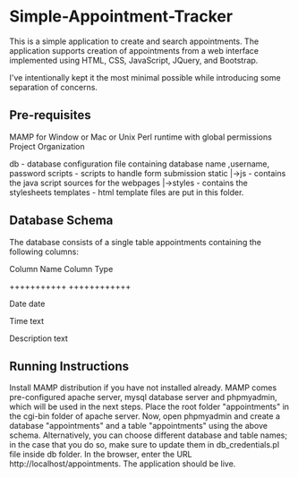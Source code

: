 # Simple-Appointment-Tracker

This is a simple application to create and search appointments. The application supports creation of appointments from a web interface implemented using HTML, CSS, JavaScript, JQuery, and Bootstrap.

I've intentionally kept it the most minimal possible while introducing some separation of concerns.

## Pre-requisites

MAMP for Window or Mac or Unix
Perl runtime with global permissions
Project Organization

db - database configuration file containing database name ,username, password scripts - scripts to handle form submission static |->js - contains the java script sources for the webpages |->styles - contains the stylesheets templates - html template files are put in this folder.

## Database Schema

The database consists of a single table appointments containing the following columns:

Column Name Column Type

+++++++++++ ++++++++++++

Date date

Time text

Description text

## Running Instructions

Install MAMP distribution if you have not installed already.
MAMP comes pre-configured apache server, mysql database server and phpmyadmin, which will be used in the next steps.
Place the root folder "appointments" in the cgi-bin folder of apache server.
Now, open phpmyadmin and create a database "appointments" and a table "appointments" using the above schema.
Alternatively, you can choose different database and table names; in the case that you do so, make sure to update them in db_credentials.pl file inside db folder.
In the browser, enter the URL http://localhost/appointments.
The application should be live.
